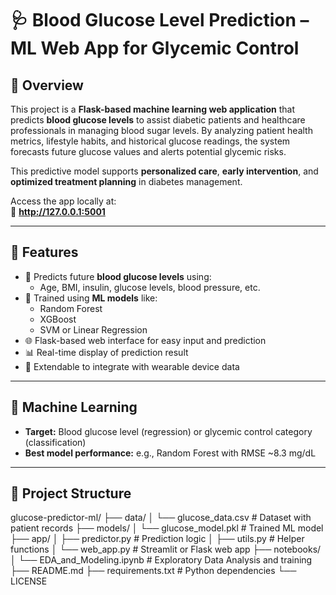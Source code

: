 # 🩺 Blood Glucose Level Prediction – ML Web App for Glycemic Control

## 🧭 Overview

This project is a **Flask-based machine learning web application** that predicts **blood glucose levels** to assist diabetic patients and healthcare professionals in managing blood sugar levels. By analyzing patient health metrics, lifestyle habits, and historical glucose readings, the system forecasts future glucose values and alerts potential glycemic risks.

This predictive model supports **personalized care**, **early intervention**, and **optimized treatment planning** in diabetes management.

Access the app locally at:  
🔗 **http://127.0.0.1:5001**

---

## 🚀 Features

- 🔢 Predicts future **blood glucose levels** using:
  - Age, BMI, insulin, glucose levels, blood pressure, etc.
- 🤖 Trained using **ML models** like:
  - Random Forest
  - XGBoost
  - SVM or Linear Regression
- 🌐 Flask-based web interface for easy input and prediction
- 📊 Real-time display of prediction result
- 📁 Extendable to integrate with wearable device data

---

## 🧠 Machine Learning

- **Target:** Blood glucose level (regression) or glycemic control category (classification)
- **Best model performance:** e.g., Random Forest with RMSE ~8.3 mg/dL

---

## 📁 Project Structure
glucose-predictor-ml/
├── data/
│   └── glucose_data.csv             # Dataset with patient records
├── models/
│   └── glucose_model.pkl            # Trained ML model
├── app/
│   ├── predictor.py                 # Prediction logic
│   ├── utils.py                     # Helper functions
│   └── web_app.py                   # Streamlit or Flask web app
├── notebooks/
│   └── EDA_and_Modeling.ipynb       # Exploratory Data Analysis and training
├── README.md
├── requirements.txt                 # Python dependencies
└── LICENSE